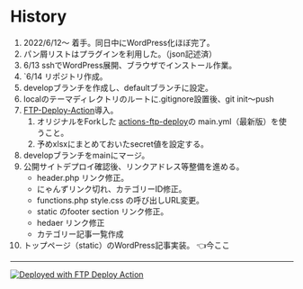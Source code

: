 
# History

1. 2022/6/12〜 着手。同日中にWordPress化ほぼ完了。
2. パン屑リストはプラグインを利用した。（json記述済）
3. 6/13 sshでWordPress展開、ブラウザでインストール作業。
4. `6/14 リポジトリ作成。
5. developブランチを作成し、defaultブランチに設定。
6. localのテーマディレクトリのルートに.gitignore設置後、git init〜push
7. [FTP-Deploy-Action](https://github.com/SamKirkland/FTP-Deploy-Action)導入。
   1. オリジナルをForkした [actions-ftp-deploy](https://github.com/chum9625/actions-ftp-deploy)の main.yml（最新版）を使うこと。
   2. 予めxlsxにまとめておいたsecret値を設定する。
8. developブランチをmainにマージ。
9. 公開サイトデプロイ確認後、リンクアドレス等整備を進める。
   - header.php リンク修正。
   - にゃんずリンク切れ、カテゴリーID修正。
   - functions.php style.css の呼び出しURL変更。
   - static のfooter section リンク修正。 
   - hedaer リンク修正
   - カテゴリー記事一覧作成
10. トップページ（static）のWordPress記事実装。 👈今ここ

---

[<img alt="Deployed with FTP Deploy Action" src="https://img.shields.io/badge/Deployed With-FTP DEPLOY ACTION-%3CCOLOR%3E?style=for-the-badge&color=0077b6">](https://github.com/SamKirkland/FTP-Deploy-Action)
